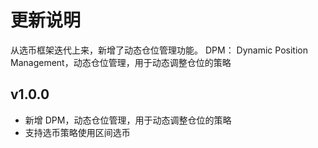# 更新说明

从选币框架迭代上来，新增了动态仓位管理功能。
DPM： Dynamic Position Management，动态仓位管理，用于动态调整仓位的策略

## v1.0.0

- 新增 DPM，动态仓位管理，用于动态调整仓位的策略
- 支持选币策略使用区间选币
